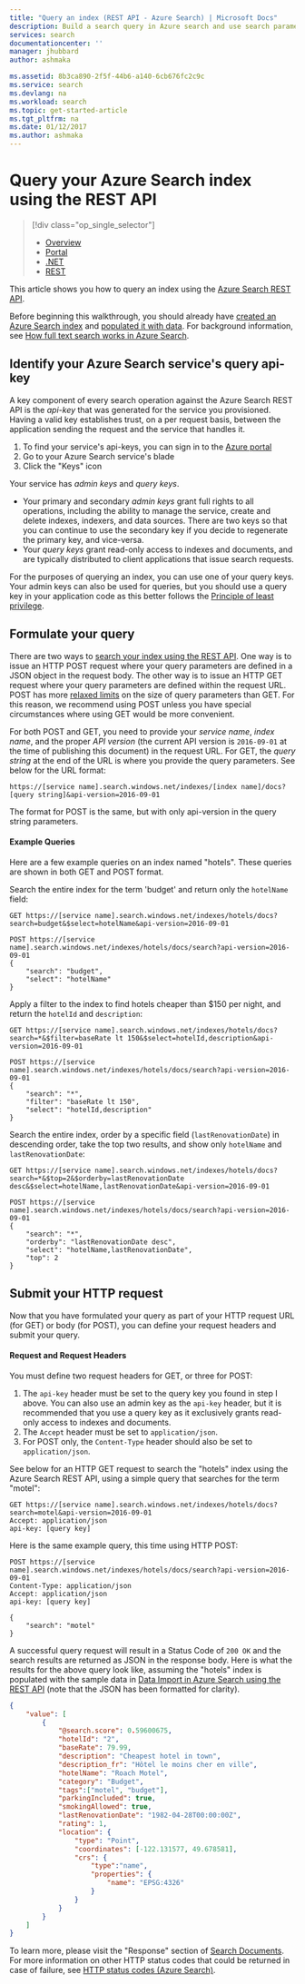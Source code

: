```yaml
---
title: "Query an index (REST API - Azure Search) | Microsoft Docs"
description: Build a search query in Azure search and use search parameters to filter and sort search results.
services: search
documentationcenter: ''
manager: jhubbard
author: ashmaka

ms.assetid: 8b3ca890-2f5f-44b6-a140-6cb676fc2c9c
ms.service: search
ms.devlang: na
ms.workload: search
ms.topic: get-started-article
ms.tgt_pltfrm: na
ms.date: 01/12/2017
ms.author: ashmaka
---
```


# Query your Azure Search index using the REST API
> [!div class="op_single_selector"]
>
> * [Overview](search-query-overview.md)
> * [Portal](search-explorer.md)
> * [.NET](search-query-dotnet.md)
> * [REST](search-query-rest-api.md)
>
>

This article shows you how to query an index using the [Azure Search REST API](https://docs.microsoft.com/rest/api/searchservice/).

Before beginning this walkthrough, you should already have [created an Azure Search index](search-what-is-an-index.md) and [populated it with data](search-what-is-data-import.md). For background information, see [How full text search works in Azure Search](search-lucene-query-architecture.md).

## Identify your Azure Search service's query api-key
A key component of every search operation against the Azure Search REST API is the *api-key* that was generated for the service you provisioned. Having a valid key establishes trust, on a per request basis, between the application sending the request and the service that handles it.

1. To find your service's api-keys, you can sign in to the [Azure portal](https://portal.azure.com/)
2. Go to your Azure Search service's blade
3. Click the "Keys" icon

Your service has *admin keys* and *query keys*.

* Your primary and secondary *admin keys* grant full rights to all operations, including the ability to manage the service, create and delete indexes, indexers, and data sources. There are two keys so that you can continue to use the secondary key if you decide to regenerate the primary key, and vice-versa.
* Your *query keys* grant read-only access to indexes and documents, and are typically distributed to client applications that issue search requests.

For the purposes of querying an index, you can use one of your query keys. Your admin keys can also be used for queries, but you should use a query key in your application code as this better follows the [Principle of least privilege](https://en.wikipedia.org/wiki/Principle_of_least_privilege).

## Formulate your query
There are two ways to [search your index using the REST API](https://docs.microsoft.com/rest/api/searchservice/Search-Documents). One way is to issue an HTTP POST request where your query parameters are defined in a JSON object in the request body. The other way is to issue an HTTP GET request where your query parameters are defined within the request URL. POST has more [relaxed limits](https://docs.microsoft.com/rest/api/searchservice/Search-Documents) on the size of query parameters than GET. For this reason, we recommend using POST unless you have special circumstances where using GET would be more convenient.

For both POST and GET, you need to provide your *service name*, *index name*, and the proper *API version* (the current API version is `2016-09-01` at the time of publishing this document) in the request URL. For GET, the *query string* at the end of the URL is where you provide the query parameters. See below for the URL format:

    https://[service name].search.windows.net/indexes/[index name]/docs?[query string]&api-version=2016-09-01

The format for POST is the same, but with only api-version in the query string parameters.

#### Example Queries
Here are a few example queries on an index named "hotels". These queries are shown in both GET and POST format.

Search the entire index for the term 'budget' and return only the `hotelName` field:

```
GET https://[service name].search.windows.net/indexes/hotels/docs?search=budget&$select=hotelName&api-version=2016-09-01

POST https://[service name].search.windows.net/indexes/hotels/docs/search?api-version=2016-09-01
{
    "search": "budget",
    "select": "hotelName"
}
```

Apply a filter to the index to find hotels cheaper than $150 per night, and return the `hotelId` and `description`:

```
GET https://[service name].search.windows.net/indexes/hotels/docs?search=*&$filter=baseRate lt 150&$select=hotelId,description&api-version=2016-09-01

POST https://[service name].search.windows.net/indexes/hotels/docs/search?api-version=2016-09-01
{
    "search": "*",
    "filter": "baseRate lt 150",
    "select": "hotelId,description"
}
```

Search the entire index, order by a specific field (`lastRenovationDate`) in descending order, take the top two results, and show only `hotelName` and `lastRenovationDate`:

```
GET https://[service name].search.windows.net/indexes/hotels/docs?search=*&$top=2&$orderby=lastRenovationDate desc&$select=hotelName,lastRenovationDate&api-version=2016-09-01

POST https://[service name].search.windows.net/indexes/hotels/docs/search?api-version=2016-09-01
{
    "search": "*",
    "orderby": "lastRenovationDate desc",
    "select": "hotelName,lastRenovationDate",
    "top": 2
}
```

## Submit your HTTP request
Now that you have formulated your query as part of your HTTP request URL (for GET) or body (for POST), you can define your request headers and submit your query.

#### Request and Request Headers
You must define two request headers for GET, or three for POST:

1. The `api-key` header must be set to the query key you found in step I above. You can also use an admin key as the `api-key` header, but it is recommended that you use a query key as it exclusively grants read-only access to indexes and documents.
2. The `Accept` header must be set to `application/json`.
3. For POST only, the `Content-Type` header should also be set to `application/json`.

See below for an HTTP GET request to search the "hotels" index using the Azure Search REST API, using a simple query that searches for the term "motel":

```
GET https://[service name].search.windows.net/indexes/hotels/docs?search=motel&api-version=2016-09-01
Accept: application/json
api-key: [query key]
```

Here is the same example query, this time using HTTP POST:

```
POST https://[service name].search.windows.net/indexes/hotels/docs/search?api-version=2016-09-01
Content-Type: application/json
Accept: application/json
api-key: [query key]

{
    "search": "motel"
}
```

A successful query request will result in a Status Code of `200 OK` and the search results are returned as JSON in the response body. Here is what the results for the above query look like, assuming the "hotels" index is populated with the sample data in [Data Import in Azure Search using the REST API](search-import-data-rest-api.md) (note that the JSON has been formatted for clarity).

```JSON
{
    "value": [
        {
            "@search.score": 0.59600675,
            "hotelId": "2",
            "baseRate": 79.99,
            "description": "Cheapest hotel in town",
            "description_fr": "Hôtel le moins cher en ville",
            "hotelName": "Roach Motel",
            "category": "Budget",
            "tags":["motel", "budget"],
            "parkingIncluded": true,
            "smokingAllowed": true,
            "lastRenovationDate": "1982-04-28T00:00:00Z",
            "rating": 1,
            "location": {
                "type": "Point",
                "coordinates": [-122.131577, 49.678581],
                "crs": {
                    "type":"name",
                    "properties": {
                        "name": "EPSG:4326"
                    }
                }
            }
        }
    ]
}
```

To learn more, please visit the "Response" section of [Search Documents](https://docs.microsoft.com/rest/api/searchservice/Search-Documents). For more information on other HTTP status codes that could be returned in case of failure, see [HTTP status codes (Azure Search)](https://docs.microsoft.com/rest/api/searchservice/HTTP-status-codes).
